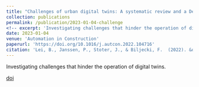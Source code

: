 ```yaml
---
title: "Challenges of urban digital twins: A systematic review and a Delphi expert survey"
collection: publications
permalink: /publication/2023-01-04-challenge
<!-- excerpt: 'Investigating challenges that hinder the operation of digital twins.' -->
date: 2023-01-04
venue: 'Automation in Construction'
paperurl: 'https://doi.org/10.1016/j.autcon.2022.104716'
citation: 'Lei, B., Janssen, P., Stoter, J., & Biljecki, F.  (2022). &quot;Challenges of urban digital twins: A systematic review and a Delphi expert survey.&quot; <i>Automation in Construction</i>, <i>147<i>.'
---
```


Investigating challenges that hinder the operation of digital twins.

[doi]([http://academicpages.github.io/files/paper3.pdf](https://doi.org/10.1016/j.autcon.2022.104716))

<!-- Recommended citation: Your Name, You. (2015). "Paper Title Number 3." <i>Journal 1</i>. 1(3). -->
